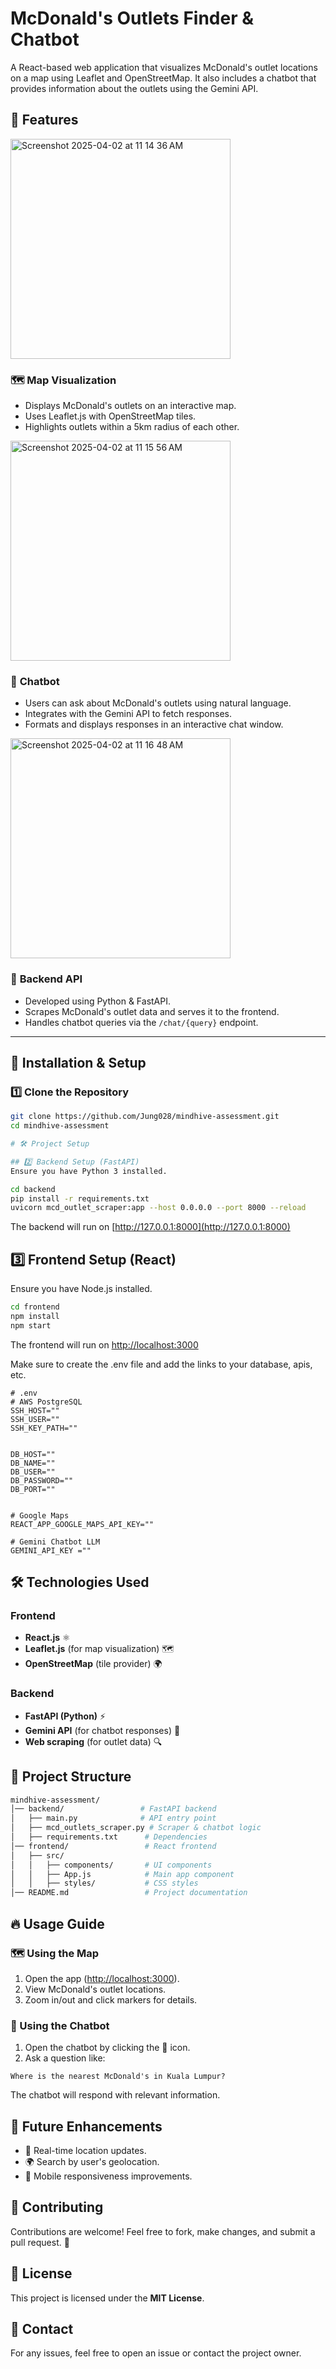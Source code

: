 # McDonald's Outlets Finder & Chatbot

A React-based web application that visualizes McDonald's outlet locations on a map using Leaflet and OpenStreetMap. It also includes a chatbot that provides information about the outlets using the Gemini API.


## 📌 Features

<img width="352" alt="Screenshot 2025-04-02 at 11 14 36 AM" src="https://github.com/user-attachments/assets/c4fb2e19-fc25-4c7b-87d1-5b9b72e57261" />


### 🗺️ **Map Visualization**
- Displays McDonald's outlets on an interactive map.
- Uses Leaflet.js with OpenStreetMap tiles.
- Highlights outlets within a 5km radius of each other.

<img width="352" alt="Screenshot 2025-04-02 at 11 15 56 AM" src="https://github.com/user-attachments/assets/9aa5fd23-5351-4cb9-bbe8-1a1f1cf2be7f" />

### 🤖 **Chatbot**
- Users can ask about McDonald's outlets using natural language.
- Integrates with the Gemini API to fetch responses.
- Formats and displays responses in an interactive chat window.

<img width="352" alt="Screenshot 2025-04-02 at 11 16 48 AM" src="https://github.com/user-attachments/assets/37f09662-5f75-42ae-8997-1167316464a5" />

### 🔌 **Backend API**
- Developed using Python & FastAPI.
- Scrapes McDonald's outlet data and serves it to the frontend.
- Handles chatbot queries via the `/chat/{query}` endpoint.

---

## 🚀 Installation & Setup

### 1️⃣ **Clone the Repository**
```bash
git clone https://github.com/Jung028/mindhive-assessment.git
cd mindhive-assessment

# 🛠️ Project Setup

## 2️⃣ Backend Setup (FastAPI)
Ensure you have Python 3 installed.

cd backend
pip install -r requirements.txt
uvicorn mcd_outlet_scraper:app --host 0.0.0.0 --port 8000 --reload
```

The backend will run on [http://127.0.0.1:8000](http://127.0.0.1:8000)

## 3️⃣ Frontend Setup (React)
Ensure you have Node.js installed.

```bash
cd frontend
npm install
npm start
```
The frontend will run on [http://localhost:3000](http://localhost:3000)

Make sure to create the .env file and add the links to your database, apis, etc.

```
# .env
# AWS PostgreSQL
SSH_HOST=""
SSH_USER=""
SSH_KEY_PATH=""


DB_HOST=""
DB_NAME=""
DB_USER=""
DB_PASSWORD=""
DB_PORT=""


# Google Maps
REACT_APP_GOOGLE_MAPS_API_KEY=""

# Gemini Chatbot LLM
GEMINI_API_KEY =""

```




## 🛠️ Technologies Used
### Frontend
- **React.js** ⚛️
- **Leaflet.js** (for map visualization) 🗺️
- **OpenStreetMap** (tile provider) 🌍

### Backend
- **FastAPI (Python)** ⚡
- **Gemini API** (for chatbot responses) 🤖
- **Web scraping** (for outlet data) 🔍

  

## 📖 Project Structure
```bash
mindhive-assessment/
│── backend/                 # FastAPI backend
│   ├── main.py              # API entry point
│   ├── mcd_outlets_scraper.py # Scraper & chatbot logic
│   ├── requirements.txt      # Dependencies
│── frontend/                 # React frontend
│   ├── src/
│   │   ├── components/       # UI components
│   │   ├── App.js            # Main app component
│   │   ├── styles/           # CSS styles
│── README.md                 # Project documentation
```

## 🔥 Usage Guide

### 🗺️ Using the Map
1. Open the app ([http://localhost:3000](http://localhost:3000)).
2. View McDonald's outlet locations.
3. Zoom in/out and click markers for details.

### 🤖 Using the Chatbot
1. Open the chatbot by clicking the 💬 icon.
2. Ask a question like:

```vbnet
Where is the nearest McDonald's in Kuala Lumpur?
```

The chatbot will respond with relevant information.

## 📌 Future Enhancements
- 🔄 Real-time location updates.
- 🌍 Search by user's geolocation.
- 📱 Mobile responsiveness improvements.

## 🤝 Contributing
Contributions are welcome! Feel free to fork, make changes, and submit a pull request. 🚀

## 📜 License
This project is licensed under the **MIT License**.

## 📩 Contact
For any issues, feel free to open an issue or contact the project owner.

